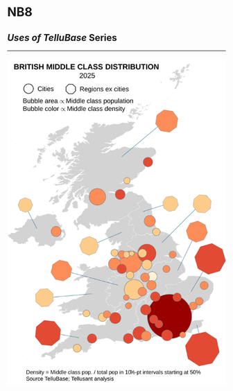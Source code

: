 # NB8
## *Uses of TelluBase* Series

---
#### <img  src="assets/svg/tellusant-british-middle-class-distribution-2025.svg" width="600" alt="British Middle Class Distribution in 2025">
